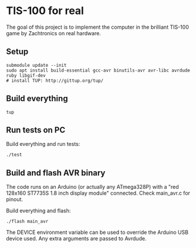 # TIS-100 for real

The goal of this project is to implement the computer in the brilliant TIS-100
game by Zachtronics on real hardware.

## Setup

    submodule update --init
    sudo apt install build-essential gcc-avr binutils-avr avr-libc avrdude ruby libgif-dev
    # install TUP: http://gittup.org/tup/

## Build everything

    tup

## Run tests on PC

Build everything and run tests:

    ./test

## Build and flash AVR binary

The code runs on an Arduino (or actually any ATmega328P) with a "red 128x160
ST7735S 1.8 inch display module" connected. Check main_avr.c for pinout.

Build everything and flash:

    ./flash main_avr

The DEVICE environment variable can be used to override the Arduino USB device
used. Any extra arguments are passed to Avrdude.
